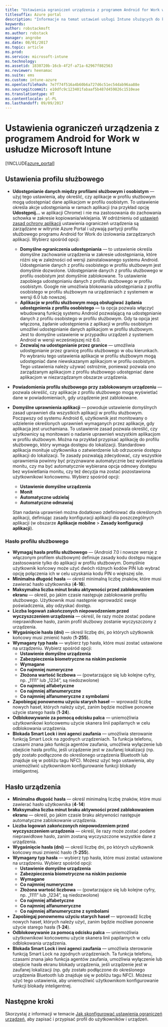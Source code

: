 ```yaml
---
title: "Ustawienia ograniczeń urządzenia z programem Android for Work w usłudze Intune"
titlesuffix: Azure portal
description: "Informacje na temat ustawień usługi Intune służących do kontrolowania ustawień i funkcji urządzeń z programem Android for Work."
keywords: 
author: robstackmsft
ms.author: robstack
manager: angrobe
ms.date: 08/01/2017
ms.topic: article
ms.prod: 
ms.service: microsoft-intune
ms.technology: 
ms.assetid: 1830720b-16cb-4f2f-a71a-62967f882563
ms.reviewer: heenamac
ms.suite: ems
ms.custom: intune-azure
ms.openlocfilehash: 7e7f74f516a4b60b6a727d6c51ec54dab96aa88e
ms.sourcegitcommit: e10dfc9c123401fabaaf5b487d459826c1510eae
ms.translationtype: HT
ms.contentlocale: pl-PL
ms.lasthandoff: 09/09/2017
---
```

# <a name="android-for-work-device-restriction-settings-in-microsoft-intune"></a>Ustawienia ograniczeń urządzenia z programem Android for Work w usłudze Microsoft Intune

[!INCLUDE[azure_portal](./includes/azure_portal.md)]

## <a name="work-profile-settings"></a>Ustawienia profilu służbowego
- **Udostępnianie danych między profilami służbowym i osobistym** — użyj tego ustawienia, aby określić, czy aplikacje w profilu służbowym mogą udostępniać dane aplikacjom w profilu osobistym. To ustawienie określa akcje udostępniania w ramach aplikacji (na przykład opcję **Udostępnij…** w aplikacji Chrome) i nie ma zastosowania do zachowania schowka w zakresie kopiowania/wklejania. W odróżnieniu od [ustawień zasad ochrony aplikacji](https://docs.microsoft.com/intune-classic/deploy-use/protect-app-data-using-mobile-app-management-policies-with-microsoft-intune) ustawienia ograniczeń urządzenia są zarządzane w witrynie Azure Portal i używają partycji profilu służbowego programu Android for Work do izolowania zarządzanych aplikacji. Wybierz spośród opcji:
    - **Domyślne ograniczenia udostępniania** — to ustawienie określa domyślne zachowanie urządzenia w zakresie udostępniania, które różni się w zależności od wersji zainstalowanego systemu Android. Udostępnianie danych z profilu osobistego w profilu służbowym jest domyślnie dozwolone. Udostępnianie danych z profilu służbowego w profilu osobistym jest domyślnie zablokowane. To ustawienie zapobiega udostępnianiu danych z profilu służbowego w profilu osobistym. Google nie umożliwia blokowania udostępniania z profilu osobistego w profilu służbowym na urządzeniach z systemem w wersji 6.0 lub nowszej.   
    - **Aplikacje w profilu służbowym mogą obsługiwać żądania udostępnienia z profilu osobistego** — ta opcja pozwala włączyć wbudowaną funkcję systemu Android pozwalającą na udostępnianie danych z profilu osobistego w profilu służbowym. Gdy ta opcja jest włączona, żądanie udostępnienia z aplikacji w profilu osobistym umożliwi udostępnianie danych aplikacjom w profilu służbowym. Jest to domyślne ustawienie w przypadku urządzeń z systemem Android w wersji wcześniejszej niż 6.0.
    - **Zezwalaj na udostępnianie przez granice** — umożliwia udostępnianie przez granicę profilu służbowego w obu kierunkach. Po wybraniu tego ustawienia aplikacje w profilu służbowym mogą udostępniać dane niewskazanym aplikacjom w profilu osobistym. Tego ustawienia należy używać ostrożnie, ponieważ pozwala ono zarządzanym aplikacjom z profilu służbowego udostępniać dane aplikacjom w niezarządzanym obszarze urządzenia.

-   **Powiadomienia profilu służbowego przy zablokowanym urządzeniu** — pozwala określić, czy aplikacje z profilu służbowego mogą wyświetlać dane w powiadomieniach, gdy urządzenie jest zablokowane.
-   **Domyślne uprawnienia aplikacji** — powoduje ustawienie domyślnych zasad uprawnień dla wszystkich aplikacji w profilu służbowym. Począwszy od systemu Android 6, użytkownik jest monitowany o udzielenie określonych uprawnień wymaganych przez aplikacje, gdy aplikacja jest uruchamiana. To ustawienie zasad pozwala określić, czy użytkownicy są monitowani o nadanie uprawnień wszystkim aplikacjom w profilu służbowym. Można na przykład przypisać aplikację do profilu służbowego, który wymaga dostępu do lokalizacji. Standardowo aplikacja monituje użytkownika o zatwierdzenie lub odrzucenie dostępu aplikacji do lokalizacji. Te zasady pozwalają zdecydować, czy wszystkie uprawnienia powinny być przyznawane automatycznie bez wyświetlania monitu, czy ma być automatycznie wybierana opcja odmowy dostępu bez wyświetlania monitu, czy też decyzja ma zostać pozostawiona użytkownikowi końcowemu. Wybierz spośród opcji:
    -   **Ustawienie domyślne urządzenia**
    -   **Monit**
    -   **Automatyczne udzielaj**
    -   **Automatyczne odmawiaj**

    Stan nadania uprawnień można dodatkowo zdefiniować dla określonych aplikacji, definiując zasady konfiguracji aplikacji dla poszczególnych aplikacji (w obszarze **Aplikacje mobilne** > **Zasady konfiguracji aplikacji**).

### <a name="work-profile-password"></a>Hasło profilu służbowego
- **Wymagaj hasła profilu służbowego** — (Android 7.0 i nowsze wersje z włączonym profilem służbowym) definiuje zasady kodu dostępu mające zastosowanie tylko do aplikacji w profilu służbowym. Domyślnie użytkownik końcowy może użyć dwóch różnych kodów PIN lub wybrać opcję połączenia ich w celu uzyskania kodu PIN o większej sile.
- **Minimalna długość hasła** — określ minimalną liczbę znaków, które musi zawierać hasło użytkownika (**4**-**16**).
- **Maksymalna liczba minut braku aktywności przed zablokowaniem ekranu** — określ, po jakim czasie następuje zablokowanie profilu służbowego. Użytkownik musi następnie wprowadzić swoje poświadczenia, aby odzyskać dostęp.
- **Liczba logowań zakończonych niepowodzeniem przed wyczyszczeniem urządzenia** — określ, ile razy może zostać podane nieprawidłowe hasło, zanim profil służbowy zostanie wyczyszczony z urządzenia.
- **Wygaśnięcie hasła (dni)** — określ liczbę dni, po których użytkownik końcowy musi zmienić hasło (**1**-**255**).
- **Wymagany typ hasła** — wybierz typ hasła, które musi zostać ustawione na urządzeniu. Wybierz spośród opcji:
    - **Ustawienie domyślne urządzenia**
    - **Zabezpieczenia biometryczne na niskim poziomie**
    - **Wymagane**
    - **Co najmniej numeryczne**
    - **Złożona wartość liczbowa** — (powtarzające się lub kolejne cyfry, np. „1111” lub „1234”, są niedozwolone)
    - **Co najmniej alfabetyczne**
    - **Co najmniej alfanumeryczne**
    - **Co najmniej alfanumeryczne z symbolami**
- **Zapobiegaj ponownemu użyciu starych haseł** — wprowadź liczbę nowych haseł, których należy użyć, zanim będzie możliwe ponowne użycie starego hasła (**1**-**24**).
- **Odblokowywanie za pomocą odcisku palca** — uniemożliwia użytkownikowi końcowemu użycie skanera linii papilarnych w celu odblokowania urządzenia.
- **Blokada Smart Lock i inni agenci zaufania** — umożliwia sterowanie funkcją Smart Lock na zgodnych urządzeniach. Ta funkcja telefonu, czasami znana jako funkcja agentów zaufania, umożliwia wyłączenie lub obejście hasła profilu, jeśli urządzenie jest w zaufanej lokalizacji (np. gdy zostało podłączone do określonego urządzenia Bluetooth lub znajduje się w pobliżu tagu NFC). Możesz użyć tego ustawienia, aby uniemożliwić użytkownikom konfigurowanie funkcji blokady inteligentnej.

## <a name="device-password"></a>Hasło urządzenia

- **Minimalna długość hasła** — określ minimalną liczbę znaków, które musi zawierać hasło użytkownika (**4**-**14**)
- **Maksymalna liczba minut braku aktywności przed zablokowaniem ekranu** — określ, po jakim czasie braku aktywności następuje automatyczne zablokowanie urządzenia.
- **Liczba logowań zakończonych niepowodzeniem przed wyczyszczeniem urządzenia** — określ, ile razy może zostać podane nieprawidłowe hasło, zanim zostaną wyczyszczone wszystkie dane z urządzenia.
- **Wygaśnięcie hasła (dni)** — określ liczbę dni, po których użytkownik końcowy musi zmienić hasło (**1**-**255**).
- **Wymagany typ hasła** — wybierz typ hasła, które musi zostać ustawione na urządzeniu. Wybierz spośród opcji:
    - **Ustawienie domyślne urządzenia**
    - **Zabezpieczenia biometryczne na niskim poziomie**
    - **Wymagane**
    - **Co najmniej numeryczne**
    - **Złożona wartość liczbowa** — (powtarzające się lub kolejne cyfry, np. „1111” lub „1234”, są niedozwolone)
    - **Co najmniej alfabetyczne**
    - **Co najmniej alfanumeryczne**
    - **Co najmniej alfanumeryczne z symbolami**
- **Zapobiegaj ponownemu użyciu starych haseł** — wprowadź liczbę nowych haseł, których należy użyć, zanim będzie możliwe ponowne użycie starego hasła (**1**-**24**).
- **Odblokowywanie za pomocą odcisku palca** — uniemożliwia użytkownikowi końcowemu użycie skanera linii papilarnych w celu odblokowania urządzenia.
- **Blokada Smart Lock i inni agenci zaufania** — umożliwia sterowanie funkcją Smart Lock na zgodnych urządzeniach. Ta funkcja telefonu, czasami znana jako funkcja agentów zaufania, umożliwia wyłączenie lub obejście hasła ekranu blokady urządzenia, jeśli urządzenie jest w zaufanej lokalizacji (np. gdy zostało podłączone do określonego urządzenia Bluetooth lub znajduje się w pobliżu tagu NFC). Możesz użyć tego ustawienia, aby uniemożliwić użytkownikom konfigurowanie funkcji blokady inteligentnej.

## <a name="next-steps"></a>Następne kroki

Skorzystaj z informacji w temacie [Jak skonfigurować ustawienia ograniczeń urządzeń](device-restrictions-configure.md), aby zapisać i przypisać profil do użytkowników i urządzeń.
